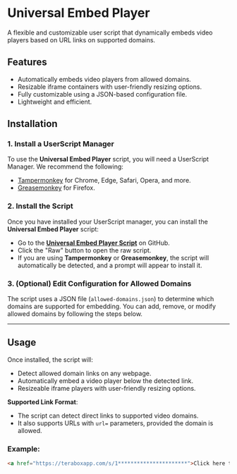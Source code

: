 # Universal Embed Player

A flexible and customizable user script that dynamically embeds video players based on URL links on supported domains.

## Features

- Automatically embeds video players from allowed domains.
- Resizable iframe containers with user-friendly resizing options.
- Fully customizable using a JSON-based configuration file.
- Lightweight and efficient.

## Installation

### 1. Install a UserScript Manager

To use the **Universal Embed Player** script, you will need a UserScript Manager. We recommend the following:

- [Tampermonkey](https://www.tampermonkey.net/) for Chrome, Edge, Safari, Opera, and more.
- [Greasemonkey](https://addons.mozilla.org/en-US/firefox/addon/greasemonkey/) for Firefox.

### 2. Install the Script

Once you have installed your UserScript manager, you can install the **Universal Embed Player** script:

- Go to the **[Universal Embed Player Script](https://github.com/DeadShot472/Universal-Embed-Player/blob/main/src/universal-embed-player.user.js)** on GitHub.
- Click the "Raw" button to open the raw script.
- If you are using **Tampermonkey** or **Greasemonkey**, the script will automatically be detected, and a prompt will appear to install it.

### 3. (Optional) Edit Configuration for Allowed Domains

The script uses a JSON file (`allowed-domains.json`) to determine which domains are supported for embedding. You can add, remove, or modify allowed domains by following the steps below.

---

## Usage

Once installed, the script will:

- Detect allowed domain links on any webpage.
- Automatically embed a video player below the detected link.
- Resizeable iframe players with user-friendly resizing options.

**Supported Link Format**:
- The script can detect direct links to supported video domains.
- It also supports URLs with `url=` parameters, provided the domain is allowed.

### Example:
```html
<a href="https://teraboxapp.com/s/1**********************">Click here to view video</a>
